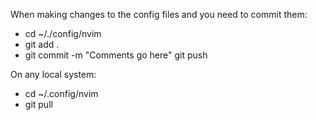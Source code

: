 When making changes to the config files and you need to commit them:
- cd ~/./config/nvim
- git add .
- git commit -m "Comments go here"
git push


On any local system:
- cd ~/.config/nvim
- git pull
